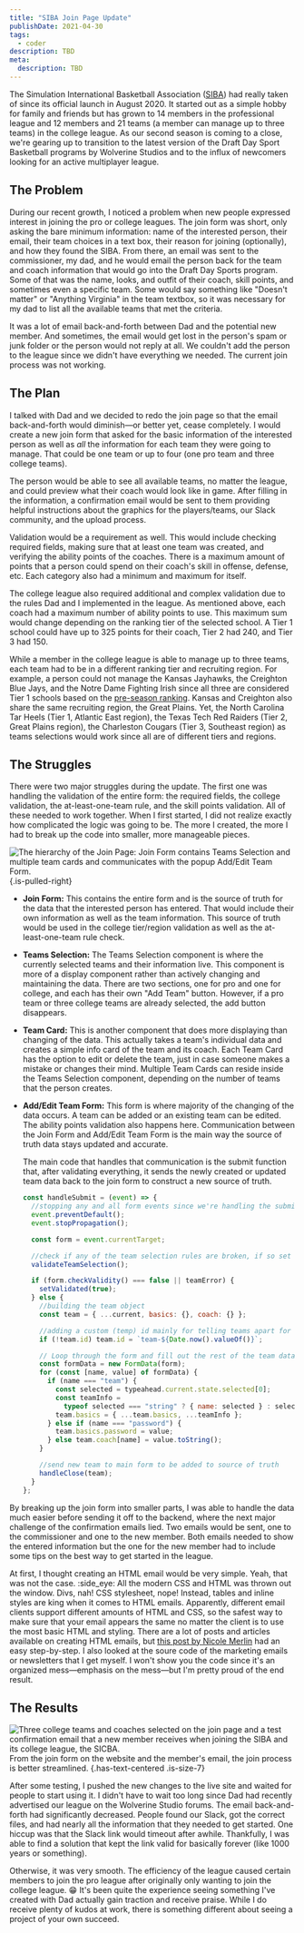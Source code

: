 ```yaml
---
title: "SIBA Join Page Update"
publishDate: 2021-04-30
tags:
  - coder
description: TBD
meta:
  description: TBD
---
```


The Simulation International Basketball Association ([SIBA](/code/siba)) had really taken of since its official launch in August 2020. It started out as a simple hobby for family and friends but has grown to 14 members in the professional league and 12 members and 21 teams (a member can manage up to three teams) in the college league. As our second season is coming to a close, we're gearing up to transition to the latest version of the Draft Day Sport Basketball programs by Wolverine Studios and to the influx of newcomers looking for an active multiplayer league.

## The Problem

During our recent growth, I noticed a problem when new people expressed interest in joining the pro or college leagues. The join form was short, only asking the bare minimum information: name of the interested person, their email, their team choices in a text box, their reason for joining (optionally), and how they found the SIBA. From there, an email was sent to the commissioner, my dad, and he would email the person back for the team and coach information that would go into the Draft Day Sports program. Some of that was the name, looks, and outfit of their coach, skill points, and sometimes even a specific team. Some would say something like "Doesn't matter" or "Anything Virginia" in the team textbox, so it was necessary for my dad to list all the available teams that met the criteria.

It was a lot of email back-and-forth between Dad and the potential new member. And sometimes, the email would get lost in the person's spam or junk folder or the person would not reply at all. We couldn't add the person to the league since we didn't have everything we needed. The current join process was not working.

## The Plan

I talked with Dad and we decided to redo the join page so that the email back-and-forth would diminish—or better yet, cease completely. I would create a new join form that asked for the basic information of the interested person as well as _all_ the information for each team they were going to manage. That could be one team or up to four (one pro team and three college teams).

The person would be able to see all available teams, no matter the league, and could preview what their coach would look like in game. After filling in the information, a confirmation email would be sent to them providing helpful instructions about the graphics for the players/teams, our Slack community, and the upload process.

Validation would be a requirement as well. This would include checking required fields, making sure that at least one team was created, and verifying the ability points of the coaches. There is a maximum amount of points that a person could spend on their coach's skill in offense, defense, etc. Each category also had a minimum and maximum for itself.

The college league also required additional and complex validation due to the rules Dad and I implemented in the league. As mentioned above, each coach had a maximum number of ability points to use. This maximum sum would change depending on the ranking tier of the selected school. A Tier 1 school could have up to 325 points for their coach, Tier 2 had 240, and Tier 3 had 150.

While a member in the college league is able to manage up to three teams, each team had to be in a different ranking tier and recruiting region. For example, a person could not manage the Kansas Jayhawks, the Creighton Blue Jays, and the Notre Dame Fighting Irish since all three are considered Tier 1 schools based on the [pre-season ranking](https://siba.averyincorporated.com/college/rankings). Kansas and Creighton also share the same recruiting region, the Great Plains. Yet, the North Carolina Tar Heels (Tier 1, Atlantic East region), the Texas Tech Red Raiders (Tier 2, Great Plains region), the Charleston Cougars (Tier 3, Southeast region) as teams selections would work since all are of different tiers and regions.

## The Struggles

There were two major struggles during the update. The first one was handling the validation of the entire form: the required fields, the college validation, the at-least-one-team rule, and the skill points validation. All of these needed to work together. When I first started, I did not realize exactly how complicated the logic was going to be. The more I created, the more I had to break up the code into smaller, more manageable pieces.

![The hierarchy of the Join Page: Join Form contains Teams Selection and multiple team cards and communicates with the popup Add/Edit Team Form.](/images/posts/join-page-structure.svg) {.is-pulled-right}

- **Join Form:** This contains the entire form and is the source of truth for the data that the interested person has entered. That would include their own information as well as the team information. This source of truth would be used in the college tier/region validation as well as the at-least-one-team rule check.
- **Teams Selection:** The Teams Selection component is where the currently selected teams and their information live. This component is more of a display component rather than actively changing and maintaining the data. There are two sections, one for pro and one for college, and each has their own "Add Team" button. However, if a pro team or three college teams are already selected, the add button disappears.
- **Team Card:** This is another component that does more displaying than changing of the data. This actually takes a team's individual data and creates a simple info card of the team and its coach. Each Team Card has the option to edit or delete the team, just in case someone makes a mistake or changes their mind. Multiple Team Cards can reside inside the Teams Selection component, depending on the number of teams that the person creates.
- **Add/Edit Team Form:** This form is where majority of the changing of the data occurs. A team can be added or an existing team can be edited. The ability points validation also happens here. Communication between the Join Form and Add/Edit Team Form is the main way the source of truth data stays updated and accurate.

  The main code that handles that communication is the submit function that, after validating everything, it sends the newly created or updated team data back to the join form to construct a new source of truth.

  ```js
  const handleSubmit = (event) => {
    //stopping any and all form events since we're handling the submit ourselves
    event.preventDefault();
    event.stopPropagation();

    const form = event.currentTarget;

    //check if any of the team selection rules are broken, if so set teamError
    validateTeamSelection();

    if (form.checkValidity() === false || teamError) {
      setValidated(true);
    } else {
      //building the team object
      const team = { ...current, basics: {}, coach: {} };

      //adding a custom (temp) id mainly for telling teams apart for editing
      if (!team.id) team.id = `team-${Date.now().valueOf()}`;

      // Loop through the form and fill out the rest of the team data
      const formData = new FormData(form);
      for (const [name, value] of formData) {
        if (name === "team") {
          const selected = typeahead.current.state.selected[0];
          const teamInfo =
            typeof selected === "string" ? { name: selected } : selected;
          team.basics = { ...team.basics, ...teamInfo };
        } else if (name === "password") {
          team.basics.password = value;
        } else team.coach[name] = value.toString();
      }

      //send new team to main form to be added to source of truth
      handleClose(team);
    }
  };
  ```

By breaking up the join form into smaller parts, I was able to handle the data much easier before sending it off to the backend, where the next major challenge of the confirmation emails lied. Two emails would be sent, one to the commissioner and one to the new member. Both emails needed to show the entered information but the one for the new member had to include some tips on the best way to get started in the league.

At first, I thought creating an HTML email would be very simple. Yeah, that was not the case. :side_eye: All the modern CSS and HTML was thrown out the window. Divs, nah! CSS stylesheet, nope! Instead, tables and inline styles are king when it comes to HTML emails. Apparently, different email clients support different amounts of HTML and CSS, so the safest way to make sure that your email appears the same no matter the client is to use the most basic HTML and styling. There are a lot of posts and articles available on creating HTML emails, but [this post by Nicole Merlin](https://webdesign.tutsplus.com/articles/build-an-html-email-template-from-scratch--webdesign-12770) had an easy step-by-step. I also looked at the soure code of the marketing emails or newsletters that I get myself. I won't show you the code since it's an organized mess—emphasis on the mess—but I'm pretty proud of the end result.

## The Results

![Three college teams and coaches selected on the join page and a test confirmation email that a new member receives when joining the SIBA and its college league, the SICBA.](/images/posts/join-page-final-result.jpg)  
From the join form on the website and the member's email, the join process is better streamlined. {.has-text-centered .is-size-7}

After some testing, I pushed the new changes to the live site and waited for people to start using it. I didn't have to wait too long since Dad had recently advertised our league on the Wolverine Studio forums. The email back-and-forth had significantly decreased. People found our Slack, got the correct files, and had nearly all the information that they needed to get started. One hiccup was that the Slack link would timeout after awhile. Thankfully, I was able to find a solution that kept the link valid for basically forever (like 1000 years or something).

Otherwise, it was very smooth. The efficiency of the league caused certain members to join the pro league after originally only wanting to join the college league. :grin: It's been quite the experience seeing something I've created with Dad actually gain traction and receive praise. While I do receive plenty of kudos at work, there is something different about seeing a project of your own succeed.
